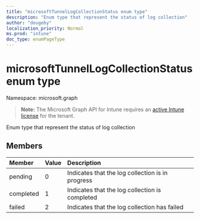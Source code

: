 ```yaml
---
title: "microsoftTunnelLogCollectionStatus enum type"
description: "Enum type that represent the status of log collection"
author: "dougeby"
localization_priority: Normal
ms.prod: "intune"
doc_type: enumPageType
---
```


# microsoftTunnelLogCollectionStatus enum type

Namespace: microsoft.graph

> **Note:** The Microsoft Graph API for Intune requires an [active Intune license](https://go.microsoft.com/fwlink/?linkid=839381) for the tenant.

Enum type that represent the status of log collection

## Members
|Member|Value|Description|
|:---|:---|:---|
|pending|0|Indicates that the log collection is in progress|
|completed|1|Indicates that the log collection is completed|
|failed|2|Indicates that the log collection has failed|




